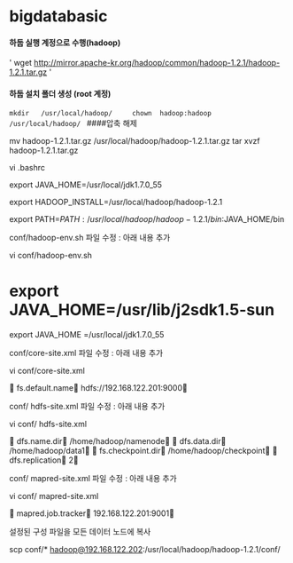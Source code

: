 bigdatabasic
============


#### 하둡 실행 계정으로 수행(hadoop)
'
    wget   http://mirror.apache-kr.org/hadoop/common/hadoop-1.2.1/hadoop-1.2.1.tar.gz
'

#### 하둡 설치 폴더 생성 (root 계정)
`
    mkdir   /usr/local/hadoop/    
    chown  hadoop:hadoop   /usr/local/hadoop/ 
`
####압축  해제

mv   hadoop-1.2.1.tar.gz    /usr/local/hadoop/hadoop-1.2.1.tar.gz 
tar  xvzf  hadoop-1.2.1.tar.gz

vi  .bashrc 

export JAVA_HOME=/usr/local/jdk1.7.0_55

export HADOOP_INSTALL=/usr/local/hadoop/hadoop-1.2.1

export PATH=$PATH:/usr/local/hadoop/hadoop-1.2.1/bin:$JAVA_HOME/bin

conf/hadoop-env.sh 파일 수정 : 아래 내용 추가

vi  conf/hadoop-env.sh

# export JAVA_HOME=/usr/lib/j2sdk1.5-sun
export JAVA_HOME =/usr/local/jdk1.7.0_55


conf/core-site.xml 파일 수정 : 아래 내용 추가

vi  conf/core-site.xml

<property>	
  <name>fs.default.name</name>	
  <value>hdfs://192.168.122.201:9000</value>
</property>


conf/ hdfs-site.xml 파일 수정 : 아래 내용 추가

vi conf/ hdfs-site.xml 

<property>	<name>dfs.name.dir</name>	<value>/home/hadoop/namenode</value></property>
<property>	<name>dfs.data.dir</name>	<value>/home/hadoop/data1</value></property>
<property>	<name>fs.checkpoint.dir</name>	<value>/home/hadoop/checkpoint</value></property>
<property>	<name>dfs.replication</name>	<value>2</value></property>


conf/ mapred-site.xml 파일 수정 : 아래 내용 추가

vi  conf/ mapred-site.xml 

<property>	<name>mapred.job.tracker</name>	<value> 192.168.122.201:9001</value></property>


설정된 구성 파일을 모든 데이터 노드에 복사

scp  conf/*  hadoop@192.168.122.202:/usr/local/hadoop/hadoop-1.2.1/conf/






